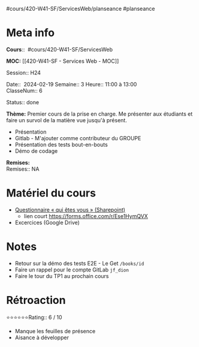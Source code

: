 #cours/420-W41-SF/ServicesWeb/planseance #planseance
# Meta info 
**Cours**::  #cours/420-W41-SF/ServicesWeb

**MOC:** [[420-W41-SF - Services Web - MOC]]

Session:: H24

Date::  2024-02-19
Semaine:: 3 
Heure:: 11:00 à 13:00  
ClasseNum:: 6

Status:: <span class="chip done">done</span>

**Thème:**
Premier cours de la prise en charge. Me présenter aux étudiants et faire un survol de la matière vue jusqu'à présent.

* Présentation
* Gitlab - M'ajouter comme contributeur du GROUPE
* Présentation des tests bout-en-bouts
* Démo de codage

**Remises:**  
Remises:: <span class="chip na">NA</span>

# Matériel du cours
* [Questionnaire « qui êtes vous » (Sharepoint)](https://forms.office.com/Pages/DesignPageV2.aspx?prevorigin=shell&origin=NeoPortalPage&subpage=design&id=alNVMAoTL0mKYjkb23nJ6TsN1icS-f1KpXdHdqRxfGlUMFA3QjZTT0dXVjZHUkdaMUFUQllHR0VYRC4u)
	* lien court https://forms.office.com/r/Ese1HymQVX
* Excercices (Google Drive)

# Notes
* Retour sur la démo des tests E2E - Le Get `/books/id`
* Faire un rappel pour le compte GitLab `jf_dion`
* Faire le tour du TP1 au prochain cours
# Rétroaction
⭐⭐⭐⭐⭐⭐Rating:: 6 / 10
* Manque les feuilles de présence
* Aisance à développer

